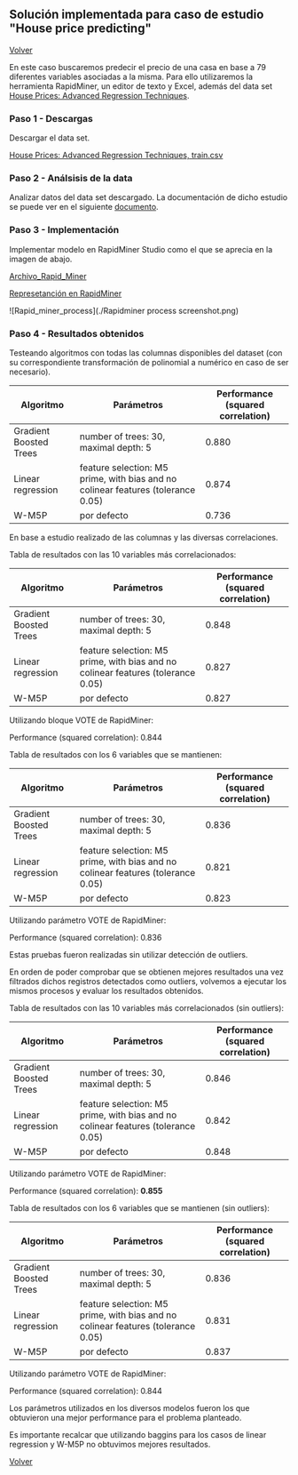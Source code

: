 ## Solución implementada para caso de estudio "House price predicting"
[Volver](../index.md)

En este caso buscaremos predecir el precio de una casa en base a 79 diferentes variables asociadas a la misma. Para ello utilizaremos la herramienta RapidMiner, un editor de texto y Excel, además del data set [House Prices: Advanced Regression Techniques](https://www.kaggle.com/c/house-prices-advanced-regression-techniques/data).

### Paso 1 - Descargas
Descargar el data set.

[House Prices: Advanced Regression Techniques, train.csv](https://www.kaggle.com/c/house-prices-advanced-regression-techniques/data)

### Paso 2 - Análsisis de la data
Analizar datos del data set descargado. La documentación de dicho estudio se puede ver en el siguiente [documento](./Data%20analysis.pdf). 

### Paso 3 - Implementación
Implementar modelo en RapidMiner Studio como el que se aprecia en la imagen de abajo.

[Archivo_Rapid_Miner](./heart_diseases_study.rmp)

[Represetanción en RapidMiner](./Portfolio1Final.zip)

![Rapid_miner_process](./Rapidminer process screenshot.png)

### Paso 4 - Resultados obtenidos

Testeando algoritmos con todas las columnas disponibles del dataset (con su correspondiente transformación de polinomial a numérico en caso de ser necesario).

| Algoritmo  | Parámetros |  Performance (squared correlation) |
| ---------- | ------------- | ------------- |
| Gradient Boosted Trees | number of trees: 30, maximal depth: 5  | 0.880  |
| Linear regression| feature selection: M5 prime, with bias and no colinear features (tolerance 0.05)  | 0.874  |
| W-M5P | por defecto  | 0.736  |


En base a estudio realizado de las columnas y las diversas correlaciones.

Tabla de resultados con las 10 variables más correlacionados:

| Algoritmo  | Parámetros |  Performance (squared correlation) |
| ---------- | ------------- | ------------- |
| Gradient Boosted Trees | number of trees: 30, maximal depth: 5  | 0.848  |
| Linear regression| feature selection: M5 prime, with bias and no colinear features (tolerance 0.05)  | 0.827  |
| W-M5P | por defecto  | 0.827  |

Utilizando bloque VOTE de RapidMiner:

Performance (squared correlation): 0.844

Tabla de resultados con los 6 variables que se mantienen:

| Algoritmo  | Parámetros |  Performance (squared correlation) |
| ---------- | ------------- | ------------- |
| Gradient Boosted Trees | number of trees: 30, maximal depth: 5  | 0.836  |
| Linear regression| feature selection: M5 prime, with bias and no colinear features (tolerance 0.05)  | 0.821  |
| W-M5P | por defecto  | 0.823  |

Utilizando parámetro VOTE de RapidMiner:

Performance (squared correlation): 0.836

Estas pruebas fueron realizadas sin utilizar detección de outliers.

En orden de poder comprobar que se obtienen mejores resultados una vez filtrados dichos registros detectados como outliers, volvemos a ejecutar los mismos procesos y evaluar los resultados obtenidos.

Tabla de resultados con las 10 variables más correlacionados (sin outliers):

| Algoritmo  | Parámetros |  Performance (squared correlation) |
| ---------- | ------------- | ------------- |
| Gradient Boosted Trees | number of trees: 30, maximal depth: 5  | 0.846  |
| Linear regression| feature selection: M5 prime, with bias and no colinear features (tolerance 0.05)  | 0.842  |
| W-M5P | por defecto  | 0.848  |

Utilizando parámetro VOTE de RapidMiner:

Performance (squared correlation): **0.855**

Tabla de resultados con los 6 variables que se mantienen (sin outliers):

| Algoritmo  | Parámetros |  Performance (squared correlation) |
| ---------- | ------------- | ------------- |
| Gradient Boosted Trees | number of trees: 30, maximal depth: 5  | 0.836  |
| Linear regression| feature selection: M5 prime, with bias and no colinear features (tolerance 0.05)  | 0.831  |
| W-M5P | por defecto  | 0.837 |


Utilizando parámetro VOTE de RapidMiner:

Performance (squared correlation): 0.844 

Los parámetros utilizados en los diversos modelos fueron los que obtuvieron una mejor performance para el problema planteado.

Es importante recalcar que utilizando baggins para los casos de linear regression y W-M5P no obtuvimos mejores resultados.


[Volver](../index.md)
